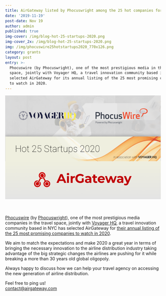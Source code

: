 ```yaml
---
title: AirGateway listed by Phocuswright among the 25 hot companies for 2020
date: '2019-11-19'
post-date: Nov 19
author: admin
published: true
img-cover: /img/blog-hot-25-startups-2020.png
img-cover_2x: /img/blog-hot-25-startups-2020.png
img: /img/phocuswire25hotstartups2020_770x126.png
category: grants
layout: post
entry: >-
  Phocuswire (by Phocuswright), one of the most prestigious media in the travel
  space, jointly with Voyager HQ, a travel innovation community based in NYC has
  selected AirGateway for its annual listing of the 25 most promising companies
  to watch in 2020.
---
```

![AirGateway @ Phocuswire by Phocuswright & Voyager HQ](/img/blog-hot-25-startups-2020.png)

\
\
[Phocuswire](https://www.phocuswire.com/) (by [Phocuswright](https://www.phocuswright.com/)), one of the most prestigious media companies in the travel space, jointly with [Voyager HQ](https://voyagerhq.com/), a travel innovation community based in NYC has selected AirGateway for [their annual listing of the 25 most promising companies to watch in 2020](https://www.phocuswire.com/Hot-25-Startups-2020-introduction).

We aim to match the expectations and make 2020 a great year in terms of bringing the necessary innovation to the airline distribution industry taking advantage of the big strategic changes the airlines are pushing for it while breaking a more than 30 years old global oligopoly.

Always happy to discuss how we can help your travel agency on accessing the new generation of airline distribution.

Feel free to ping us!\
contact@airgateway.com
